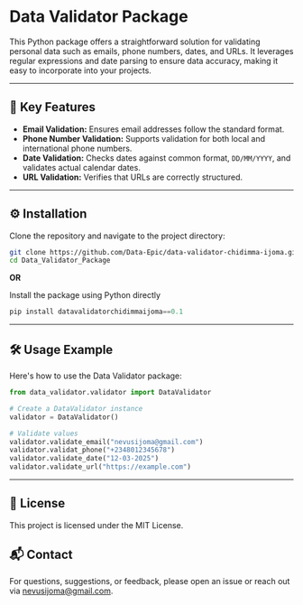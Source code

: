# Data Validator Package  
This Python package offers a straightforward solution for validating personal data such as emails, phone numbers, dates, and URLs. It leverages regular expressions and date parsing to ensure data accuracy, making it easy to incorporate into your projects.  

---

## 🚀 Key Features  
- **Email Validation:** Ensures email addresses follow the standard format.  
- **Phone Number Validation:** Supports validation for both local and international phone numbers.  
- **Date Validation:** Checks dates against common format, `DD/MM/YYYY`, and validates actual calendar dates.  
- **URL Validation:** Verifies that URLs are correctly structured.  
--- 


## ⚙️ Installation  
Clone the repository and navigate to the project directory:  

```bash
git clone https://github.com/Data-Epic/data-validator-chidimma-ijoma.git
cd Data_Validator_Package
```
**OR**  

Install the package using Python directly  

```python
pip install datavalidatorchidimmaijoma==0.1
```

--- 

## 🛠️ Usage Example
Here's how to use the Data Validator package:
```python
from data_validator.validator import DataValidator

# Create a DataValidator instance
validator = DataValidator()

# Validate values
validator.validate_email("nevusijoma@gmail.com")
validator.validat_phone("+2348012345678")
validator.validate_date("12-03-2025")
validator.validate_url("https://example.com")
```
--- 

## 📄 License
This project is licensed under the MIT License.


## 📬 Contact
For questions, suggestions, or feedback, please open an issue or reach out via nevusijoma@gmail.com.
